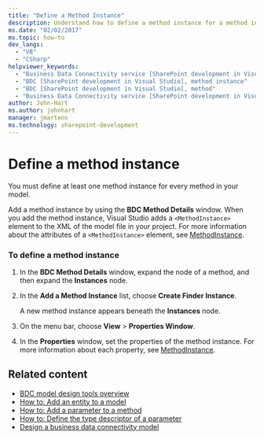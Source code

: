 ```yaml
---
title: "Define a Method Instance"
description: Understand how to define a method instance for a method in your business data connectivity (BDC) model.
ms.date: "02/02/2017"
ms.topic: how-to
dev_langs:
  - "VB"
  - "CSharp"
helpviewer_keywords:
  - "Business Data Connectivity service [SharePoint development in Visual Studio], method instance"
  - "BDC [SharePoint development in Visual Studio], method instance"
  - "BDC [SharePoint development in Visual Studio], method"
  - "Business Data Connectivity service [SharePoint development in Visual Studio], method"
author: John-Hart
ms.author: johnhart
manager: jmartens
ms.technology: sharepoint-development
---
```

# Define a method instance

  You must define at least one method instance for every method in your model.

 Add a method instance by using the **BDC Method Details** window. When you add the method instance, Visual Studio adds a `<MethodInstance>` element to the XML of the model file in your project. For more information about the attributes of a `<MethodInstance>` element, see [MethodInstance](/previous-versions/office/developer/sharepoint-2010/ee556838(v=office.14)).

### To define a method instance

1. In the **BDC Method Details** window, expand the node of a method, and then expand the **Instances** node.

2. In the **Add a Method Instance** list, choose **Create Finder Instance**.

     A new method instance appears beneath the **Instances** node.

3. On the menu bar, choose **View** > **Properties Window**.

4. In the **Properties** window, set the properties of the method instance. For more information about each property, see [MethodInstance](/previous-versions/office/developer/sharepoint-2010/ee556838(v=office.14)).

## Related content
- [BDC model design tools overview](../sharepoint/bdc-model-design-tools-overview.md)
- [How to: Add an entity to a model](../sharepoint/how-to-add-an-entity-to-a-model.md)
- [How to: Add a parameter to a method](../sharepoint/how-to-add-a-parameter-to-a-method.md)
- [How to: Define the type descriptor of a parameter](../sharepoint/how-to-define-the-type-descriptor-of-a-parameter.md)
- [Design a business data connectivity model](../sharepoint/designing-a-business-data-connectivity-model.md)
